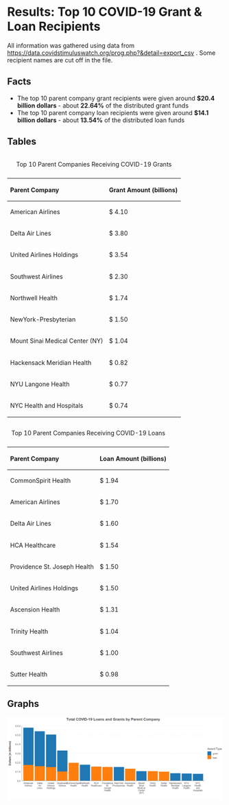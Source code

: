 Results: Top 10 COVID-19 Grant & Loan Recipients
================

All information was gathered using data from
<https://data.covidstimuluswatch.org/prog.php?&detail=export_csv> . Some
recipient names are cut off in the file.

## Facts

  - The top 10 parent company grant recipients were given around
    <B>$20.4 billion dollars</B> - about <B>22.64%</B> of the
    distributed grant funds
  - The top 10 parent company loan recipients were given around <B>$14.1
    billion dollars</B> - about <B>13.54%</B> of the distributed loan
    funds

## Tables

<table>

<caption>

Top 10 Parent Companies Receiving COVID-19 Grants

</caption>

<thead>

<tr>

<th style="text-align:left;">

Parent Company

</th>

<th style="text-align:left;">

Grant Amount (billions)

</th>

</tr>

</thead>

<tbody>

<tr>

<td style="text-align:left;">

American Airlines

</td>

<td style="text-align:left;">

$ 4.10

</td>

</tr>

<tr>

<td style="text-align:left;">

Delta Air Lines

</td>

<td style="text-align:left;">

$ 3.80

</td>

</tr>

<tr>

<td style="text-align:left;">

United Airlines Holdings

</td>

<td style="text-align:left;">

$ 3.54

</td>

</tr>

<tr>

<td style="text-align:left;">

Southwest Airlines

</td>

<td style="text-align:left;">

$ 2.30

</td>

</tr>

<tr>

<td style="text-align:left;">

Northwell Health

</td>

<td style="text-align:left;">

$ 1.74

</td>

</tr>

<tr>

<td style="text-align:left;">

NewYork-Presbyterian

</td>

<td style="text-align:left;">

$ 1.50

</td>

</tr>

<tr>

<td style="text-align:left;">

Mount Sinai Medical Center (NY)

</td>

<td style="text-align:left;">

$ 1.04

</td>

</tr>

<tr>

<td style="text-align:left;">

Hackensack Meridian Health

</td>

<td style="text-align:left;">

$ 0.82

</td>

</tr>

<tr>

<td style="text-align:left;">

NYU Langone Health

</td>

<td style="text-align:left;">

$ 0.77

</td>

</tr>

<tr>

<td style="text-align:left;">

NYC Health and Hospitals

</td>

<td style="text-align:left;">

$ 0.74

</td>

</tr>

</tbody>

</table>

<table>

<caption>

Top 10 Parent Companies Receiving COVID-19 Loans

</caption>

<thead>

<tr>

<th style="text-align:left;">

Parent Company

</th>

<th style="text-align:left;">

Loan Amount (billions)

</th>

</tr>

</thead>

<tbody>

<tr>

<td style="text-align:left;">

CommonSpirit Health

</td>

<td style="text-align:left;">

$ 1.94

</td>

</tr>

<tr>

<td style="text-align:left;">

American Airlines

</td>

<td style="text-align:left;">

$ 1.70

</td>

</tr>

<tr>

<td style="text-align:left;">

Delta Air Lines

</td>

<td style="text-align:left;">

$ 1.60

</td>

</tr>

<tr>

<td style="text-align:left;">

HCA Healthcare

</td>

<td style="text-align:left;">

$ 1.54

</td>

</tr>

<tr>

<td style="text-align:left;">

Providence St. Joseph Health

</td>

<td style="text-align:left;">

$ 1.50

</td>

</tr>

<tr>

<td style="text-align:left;">

United Airlines Holdings

</td>

<td style="text-align:left;">

$ 1.50

</td>

</tr>

<tr>

<td style="text-align:left;">

Ascension Health

</td>

<td style="text-align:left;">

$ 1.31

</td>

</tr>

<tr>

<td style="text-align:left;">

Trinity Health

</td>

<td style="text-align:left;">

$ 1.04

</td>

</tr>

<tr>

<td style="text-align:left;">

Southwest Airlines

</td>

<td style="text-align:left;">

$ 1.00

</td>

</tr>

<tr>

<td style="text-align:left;">

Sutter Health

</td>

<td style="text-align:left;">

$ 0.98

</td>

</tr>

</tbody>

</table>

## Graphs

![](3_top_10_companies_results_files/figure-gfm/unnamed-chunk-6-1.png)<!-- -->
